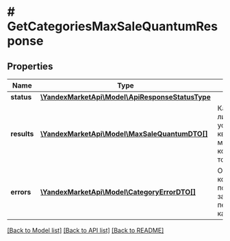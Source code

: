 # # GetCategoriesMaxSaleQuantumResponse

## Properties

Name | Type | Description | Notes
------------ | ------------- | ------------- | -------------
**status** | [**\YandexMarketApi\Model\ApiResponseStatusType**](ApiResponseStatusType.md) |  | [optional]
**results** | [**\YandexMarketApi\Model\MaxSaleQuantumDTO[]**](MaxSaleQuantumDTO.md) | Категории и лимит на установку кванта и минимального количества товаров. |
**errors** | [**\YandexMarketApi\Model\CategoryErrorDTO[]**](CategoryErrorDTO.md) | Ошибки, которые появились из-за переданных категорий. | [optional]

[[Back to Model list]](../../README.md#models) [[Back to API list]](../../README.md#endpoints) [[Back to README]](../../README.md)
